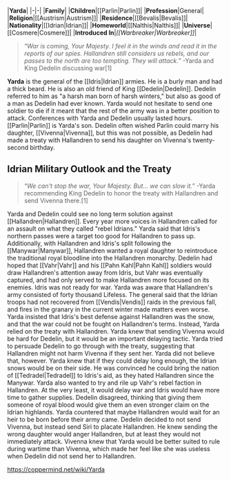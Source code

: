 |**Yarda**|
|-|-|
|**Family**|
|**Children**|[[Parlin\|Parlin]]|
|**Profession**|General|
|**Religion**|[[Austrism\|Austrism]]|
|**Residence**|[[Bevalis\|Bevalis]]|
|**Nationality**|[[Idrian\|Idrian]]|
|**Homeworld**|[[Nalthis\|Nalthis]]|
|**Universe**|[[Cosmere\|Cosmere]]|
|**Introduced In**|*[[Warbreaker\|Warbreaker]]*|

>“*War is coming, Your Majesty. I feel it in the winds and read it in the reports of our spies. Hallandren still considers us rebels, and our passes to the north are too tempting. They will attack.*”
\-Yarda and King Dedelin discussing war[1]


**Yarda** is the general of the [[Idris\|Idrian]] armies. He is a burly man and had a thick beard. He is also an old friend of King [[Dedelin\|Dedelin]]. Dedelin referred to him as "a harsh man born of harsh winters," but also as good of a man as Dedelin had ever known. Yarda would not hesitate to send one soldier to die if it meant that the rest of the army was in a better position to attack. Conferences with Yarda and Dedelin usually lasted hours.
[[Parlin\|Parlin]] is Yarda's son. Dedelin often wished Parlin could marry his daughter, [[Vivenna\|Vivenna]], but this was not possible, as Dedelin had made a treaty with Hallandren to send his daughter on Vivenna's twenty-second birthday.

## Idrian Military Outlook and the Treaty
>“*We can't stop the war, Your Majesty. But... we can slow it.*”
\-Yarda recommending King Dedelin to honor the treaty with Hallandren and send Vivenna there.[1]


Yarda and Dedelin could see no long term solution against [[Hallandren\|Hallandren]]. Every year more voices in Hallandren called for an assault on what they called "rebel Idrians." Yarda said that Idris's northern passes were a target too good for Hallandren to pass up. Additionally, with Hallandren and Idris's split following the [[Manywar\|Manywar]], Hallandren wanted a royal daughter to reintroduce the traditional royal bloodline into the Hallandren monarchy.
Dedelin had hoped that [[Vahr\|Vahr]] and his [[Pahn Kahl\|Pahn Kahl]] soldiers would draw Hallandren's attention away from Idris, but Vahr was eventually captured, and had only served to make Hallandren more focused on its enemies.
Idris was not ready for war. Yarda was aware that Hallandren's army consisted of forty thousand Lifeless. The general said that the Idrian troops had not recovered from [[Vendis\|Vendis]] raids in the previous fall, and fires in the granary in the current winter made matters even worse. Yarda insisted that Idris's best defense against Hallandren was the snow, and that the war could not be fought on Hallandren's terms.
Instead, Yarda relied on the treaty with Hallandren. Yarda knew that sending Vivenna would be hard for Dedelin, but it would be an important delaying tactic. Yarda tried to persuade Dedelin to go through with the treaty, suggesting that Hallandren might not harm Vivenna if they sent her. Yarda did not believe that, however.
Yarda knew that if they could delay long enough, the Idrian snows would be on their side. He was convinced he could bring the nation of [[Tedradel\|Tedradel]] to Idris's aid, as they hated Hallandren since the Manywar. Yarda also wanted to try and rile up Vahr's rebel faction in Hallandren. At the very least, it would delay war and Idris would have more time to gather supplies. Dedelin disagreed, thinking that giving them someone of royal blood would give them an even stronger claim on the Idrian highlands. Yarda countered that maybe Hallandren would wait for an heir to be born before their army came.
Dedelin decided to not send Vivenna, but instead send Siri to placate Hallandren. He knew sending the wrong daughter would anger Hallandren, but at least they would not immediately attack.
Vivenna knew that Yarda would be better suited to rule during wartime than Vivenna, which made her feel like she was useless when Dedelin did not send her to Hallandren.



https://coppermind.net/wiki/Yarda